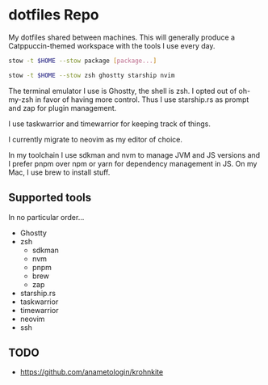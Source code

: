 # dotfiles Repo

My dotfiles shared between machines. This will generally produce a Catppuccin-themed workspace with the tools I use every day.

```bash
stow -t $HOME --stow package [package...]
```

```bash
stow -t $HOME --stow zsh ghostty starship nvim
```

The terminal emulator I use is Ghostty, the shell is zsh. I opted out of oh-my-zsh in favor of having more control.
Thus I use starship.rs as prompt and zap for plugin management.

I use taskwarrior and timewarrior for keeping track of things.

I currently migrate to neovim as my editor of choice.

In my toolchain I use sdkman and nvm to manage JVM and JS versions and I prefer pnpm over npm or yarn for dependency management in JS.
On my Mac, I use brew to install stuff.

## Supported tools

In no particular order...

- Ghostty
- zsh
  - sdkman
  - nvm
  - pnpm
  - brew
  - zap
- starship.rs
- taskwarrior
- timewarrior
- neovim
- ssh

## TODO
- https://github.com/anametologin/krohnkite

